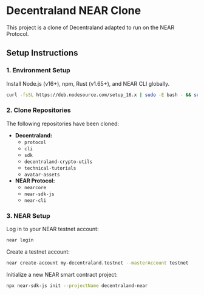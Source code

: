 # Decentraland NEAR Clone

This project is a clone of Decentraland adapted to run on the NEAR Protocol.

## Setup Instructions

### 1. Environment Setup

Install Node.js (v16+), npm, Rust (v1.65+), and NEAR CLI globally.

```bash
curl -fsSL https://deb.nodesource.com/setup_16.x | sudo -E bash - && sudo apt-get install -y nodejs && npm install -g near-cli && curl --proto '=https' --tlsv1.2 -sSf https://sh.rustup.rs | sh
```

### 2. Clone Repositories

The following repositories have been cloned:

*   **Decentraland:**
    *   `protocol`
    *   `cli`
    *   `sdk`
    *   `decentraland-crypto-utils`
    *   `technical-tutorials`
    *   `avatar-assets`
*   **NEAR Protocol:**
    *   `nearcore`
    *   `near-sdk-js`
    *   `near-cli`

### 3. NEAR Setup

Log in to your NEAR testnet account:

```bash
near login
```

Create a testnet account:

```bash
near create-account my-decentraland.testnet --masterAccount testnet
```

Initialize a new NEAR smart contract project:

```bash
npx near-sdk-js init --projectName decentraland-near
```
